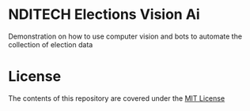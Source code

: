 # NDITECH Elections Vision Ai
Demonstration on how to use computer vision and bots to automate the collection of election data

# License
The contents of this repository are covered under the [MIT License](../master/LICENSE)
